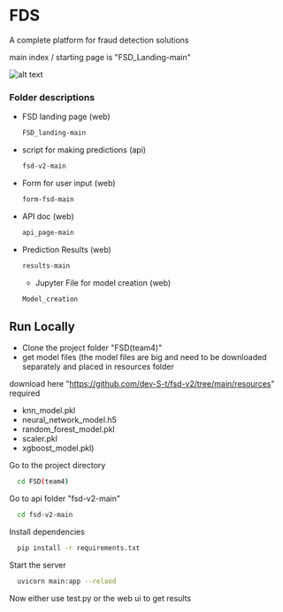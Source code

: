 
# FDS

A complete platform for fraud detection solutions 

main index / starting page is "FSD_Landing-main"

![alt text]([http://url/to/img.png](https://github.com/dev-S-t/FraudDetectionSystem/blob/main/Home%20(1).png))

### Folder descriptions 
* FSD landing page (web)
  ```bash
  FSD_landing-main
  ```
* script for making predictions (api)
  ```bash
  fsd-v2-main
  ```
* Form for user input (web)
  ```bash
  form-fsd-main
  ```
* API doc (web)
  ```bash
  api_page-main
  ```
* Prediction Results (web)
  ```bash
  results-main
  ```
  * Jupyter File for model creation (web)
  ```bash
  Model_creation
  ```



## Run Locally

* Clone the project folder "FSD(team4)" 
* get model files 
  (the model files are big and need to be downloaded separately and placed in resources folder 
  
download here "https://github.com/dev-S-t/fsd-v2/tree/main/resources" 
required 
* knn_model.pkl 
* neural_network_model.h5 
* random_forest_model.pkl 
* scaler.pkl 
* xgboost_model.pkl)

Go to the project directory

```bash
  cd FSD(team4)
```

Go to api folder "fsd-v2-main"
```bash
  cd fsd-v2-main
```


Install dependencies

```bash
  pip install -r requirements.txt
```

Start the server

```bash
  uvicorn main:app --relaod
```

Now either use test.py or the web ui to get results

